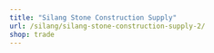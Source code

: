 ```yaml
---
title: "Silang Stone Construction Supply"
url: /silang/silang-stone-construction-supply-2/
shop: trade
---
```

